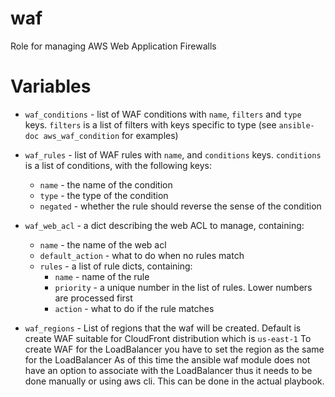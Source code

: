 # waf

Role for managing AWS Web Application Firewalls

# Variables

* `waf_conditions` - list of WAF conditions with `name`, `filters` and `type` keys.
  `filters` is a list of filters with keys specific to type (see `ansible-doc aws_waf_condition` for examples)

* `waf_rules` - list of WAF rules with `name`, and `conditions` keys.
  `conditions` is a list of conditions, with the following keys:
  * `name` - the name of the condition
  * `type` - the type of the condition
  * `negated` - whether the rule should reverse the sense of the condition

* `waf_web_acl` - a dict describing the web ACL to manage, containing:
  * `name` - the name of the web acl
  * `default_action` - what to do when no rules match
  * `rules` - a list of rule dicts, containing:
    * `name` - name of the rule
    * `priority` - a unique number in the list of rules. Lower numbers are processed first
    * `action` - what to do if the rule matches

* `waf_regions` - List of regions that the waf will be created. Default is
  create WAF suitable for CloudFront distribution which is `us-east-1`
  To create WAF for the LoadBalancer you have to set the region as the same for
  the LoadBalancer
  As of this time the ansible waf module does not have an option to associate
  with the LoadBalancer thus it needs to be done manually or using aws cli. This
  can be done in the actual playbook.
